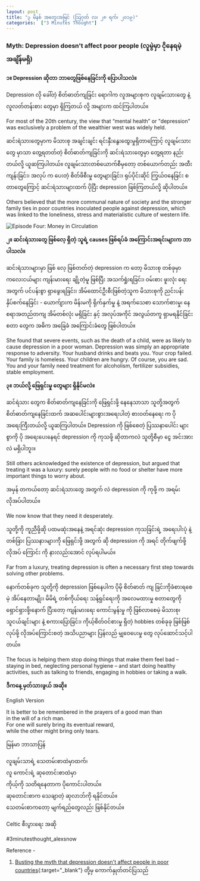 ```yaml
---
layout: post
title: "၃ မိနစ် အတွေးအမြင် (သြဂုတ် လ၊ ၂၈ ရက်၊ ၂၀၁၉)"
categories:  ["3 Minutes Thought"]
---
```


###  Myth: Depression doesn't affect poor people (လူမွဲမှာ ငိုနေရမဲ့ အချိန်မရှိ)

**၁။ Depression ဆိုတာ ဘာတွေဖြစ်နေခြင်းကို ပြောပါသလဲ။**

Depression လို ခေါ်တဲ့ စိတ်ဓာတ်ကျခြင်း ရောဂါက လူအများစုက လူချမ်းသားတွေ နဲ့ လူလတ်တန်းစား တွေမှာ ရှိကြတယ် လို့ အများက ထင်ကြပါတယ်။

For most of the 20th century, the view that “mental health” or "depression" was exclusively a problem of the wealthier west was widely held.

ဆင်းရဲသားတွေမှာက မိသားစု အချင်းချင်း ရင်းနှီးနွေးထွေးမှုရှိတာကြောင့် လူချမ်းသားတွေ မှာသာ တွေ့ရတတ်တဲ့ စိတ်ဓာတ်ကျခြင်းကို ဆင်းရဲသားတွေမှာ တွေ့ရတာ နည်းတယ်လို့ ယူဆကြပါတယ်။ လူချမ်းသားတစ်ယောက်စီမှတော့ တစ်ယောက်တည်း အထီးကျန်းခြင်း၊ အလုပ် က ပေးတဲ့ စိတ်ဖိစီးမှု တွေများခြင်း၊ ရုပ်ပိုင်းဆိုင် ကြွယ်ဝနေခြင်း စတာတွေကြောင့် ဆင်းရဲသားများထက် ပိုပြီး depression ဖြစ်ကြတယ်လို့ ဆိုပါတယ်။

Others believed that the more communal nature of society and the stronger family ties in poor countries inoculated people against depression, which was linked to the loneliness, stress and materialistic culture of western life.

<!-- more -->
<img src="http://drive.google.com/uc?export=view&id=12f5e0aym4MH66n9zIXZCn-UKUFmhIa6v" alt="Episode Four: Money in Circulation">

**၂။ ဆင်းရဲသားတွေ ဖြစ်လေ့ ရှိတဲ့ သူရဲ့ causes ဖြစ်ရပ်ခံ အကြောင်းအရင်းများက ဘာပါသလဲ။**

ဆင်းရဲသားများမှာ ဖြစ် လေ့ ဖြစ်တတ်တဲ့ depression က တော့ မိသားစု တစ်ခုမှာ ကလေးငယ်များ ကျန်းမားရေး ချို့တဲ့မူ ဖြစ်ပြီး အသက်ရှုံးရခြင်း၊ ဝမ်းစား ဖူးလုံး ရေး အတွက် ပင်ပန်းစွာ ရှာဖွေးရခြင်း၊ အိမ်ထောင်ဦးစီးဖြစ်တဲ့သူက မိသားစုကို ညင်းပန်းနှိပ်စက်နေခြင်း - ယောက်ျားက မိန်းမကို ရိုက်နှက်မှု နဲ့ အရက်သေစာ သောက်စားမှု၊ နေစရာအတည်တကျ အိမ်တစ်လုံး မရှိခြင်း နှင့် အလုပ်အကိုင် အလွယ်တကူ ရှာမရနိုင်ခြင်း စတာ တွေက အဓိက အခြေခံ အကြောင်းခံတွေ ဖြစ်ပါတယ်။

She found that severe events, such as the death of a child, were as likely to cause depression in a poor woman.
Depression was simply an appropriate response to adversity. Your husband drinks and beats you. Your crop failed. Your family is homeless. Your children are hungry. Of course, you are sad. You and your family need treatment for alcoholism, fertilizer subsidies, stable employment.

**၃။ ဘယ်လို့ ဖြေရှင်းမှု တွေများ ရှိနိုင်မလဲ။**

ဆင်ရဲသား တွေက စိတ်ဓာတ်ကျနေခြင်းကို ဖြေရှင်းဖို့ နေနေသာသာ သူတို့အတွက် စိတ်ဓာတ်ကျနေခြင်းထက် အဆပေါင်းများစွားအရေးပါတဲ့ စားဝတ်နေရေး က ပိုအရေးကြီးတယ်လို့ ယူဆကြပါတယ်။ Depression ကို ဖြစ်စေတဲ့ ပြဿနာပေါင်း များစွာကို ပို အရေးပေးနေရင် depression ကို ကုသဖို့ ဆိုတာကလဲ သူတို့စီမှာ ငွေ အင်းအားလဲ မရှိပါဘူး။

Still others acknowledged the existence of depression, but argued that treating it was a luxury: surely people with no food or shelter have more important things to worry about.

အမှန် တကယ်တော့ ဆင်းရဲသားတွေ အတွက် လဲ depression ကို ကုဖို့ က အရမ်း လိုအပ်ပါတယ်။

We now know that they need it desperately.

သူတို့ကို ကူညီဖို့ဆို ပထမဆုံးအနေနဲ့ အရင်ဆုံး depression ကုသခြင်းရဲ့ အရေးပါးပုံ နဲ့ တစ်ခြား ပြဿနားများကို ဖြေရှင်းဖို့ အတွက် ဆို depression ကို အရင် တိုက်ဖျက်ဖို့ လိုအပ် ကြောင်း ကို နားလည်းအောင် လုပ်ရပါမယ်။

Far from a luxury, treating depression is often a necessary first step towards solving other problems.

နောက်တစ်ခုက သူတို့ကို depression ဖြစ်နေပါက ပိုမို စိတ်ဓာတ် ကျ ခြင်းကိုခံစားရစေမဲ့ အိပ်နေတာမျိုး၊ မိမိရဲ့ တစ်ကိုယ်ရေး သန့်ရှင်ရေးကို အလေမထားမှု စတာတွေကို ရှောင်ရှားဖို့၊နောက် ပြီးတော့ ကျန်းမားရေး ကောင်းမွန်းမှု ကို ဖြစ်လာစေမဲ့ မိသားစု၊ သူငယ်ချင်းများ နဲ့ စကားပြောခြင်း၊ ကိုယ့်စိတ်ဝင်စားမှု ရှိတဲ့ hobbies တစ်ခုခု ဖြစ်ဖြစ် လုပ်ဖို့ လိုအပ်ကြောင်းစတဲ့ အသိပညာများ ပြန်လည် မျှဝေပေးမှု တွေ လုပ်ဆောင်သင့်ပါတယ်။

The focus is helping them stop doing things that make them feel bad – staying in bed, neglecting personal hygiene – and start doing healthy activities, such as talking to friends, engaging in hobbies or taking a walk.

**ဒီကနေ့ မှတ်သားဖွယ် အဆို။**

English Version

It is better to be remembered in the prayers of a good man than<br />
in the will of a rich man.<br />
For one will surely bring its eventual reward, <br />
while the other might bring only tears.<br />

မြန်မာ ဘာသာပြန်

လူချမ်းသာရဲ့ သေတမ်းစာထဲမှာထက်၊<br />
လူ ကောင်းရဲ့ ဆုတောင်းစာထဲမှာ<br />
ကိုယ့်ကို သတိရနေတာက ပိုကောင်းပါတယ်။<br />
ဆုတောင်းစာက သေချာတဲ့ ဆုလာဘ်ကို ရနိုင်တယ်။<br />
သေတမ်းစာကတော့ မျက်ရည်တွေလည်း ဖြစ်နိုင်တယ်။<br />

Celtic စီးပွားရေး အဆို

#3minutesthought_alexsnow

Reference -
1. [Busting the myth that depression doesn't affect people in poor countries](https://www.theguardian.com/society/2019/apr/30/busting-the-myth-that-depression-doesnt-affect-people-in-poor-countries){:target="_blank"}
တို့မှ ကောက်နှုတ်တင်ပြသည်
